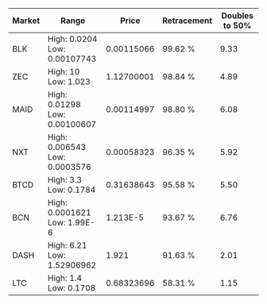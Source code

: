 | Market | Range | Price| Retracement | Doubles to 50% |
| --- | --- | --- | --- | --- |
| BLK | High: 0.0204<br />Low: 0.00107743 | 0.00115066 | 99.62 % | 9.33 |
| ZEC | High: 10<br />Low: 1.023 | 1.12700001 | 98.84 % | 4.89 |
| MAID | High: 0.01298<br />Low: 0.00100607 | 0.00114997 | 98.80 % | 6.08 |
| NXT | High: 0.006543<br />Low: 0.0003576 | 0.00058323 | 96.35 % | 5.92 |
| BTCD | High: 3.3<br />Low: 0.1784 | 0.31638643 | 95.58 % | 5.50 |
| BCN | High: 0.0001621<br />Low: 1.99E-6 | 1.213E-5 | 93.67 % | 6.76 |
| DASH | High: 6.21<br />Low: 1.52906962 | 1.921 | 91.63 % | 2.01 |
| LTC | High: 1.4<br />Low: 0.1708 | 0.68323696 | 58.31 % | 1.15 |
